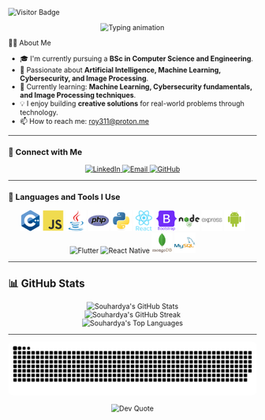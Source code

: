 <p align="left">
  <img src="https://visitor-badge.laobi.icu/badge?page_id=roysouhardyo.roysouhardyo" alt="Visitor Badge" />
</p>

<p align="center">
  <img src="https://readme-typing-svg.demolab.com?font=Poppins&size=32&duration=3500&pause=800&color=4A90E2&center=true&vCenter=true&width=800&lines=Hi+%F0%9F%91%8B+I'm+Souhardya+Roy!;Tech+Explorer+%F0%9F%9A%80+%7C+CSE+Undergrad+%F0%9F%93%9D;Exploring+AI%2C+ML%2C+Security+%26+Vision+%F0%9F%A7%91%E2%80%8D%F0%9F%8E%93;Building+Cool+Stuff+with+Code+%F0%9F%A7%AA;Welcome+to+My+GitHub+Universe+%F0%9F%8C%9F" alt="Typing animation" />
</p>

👨‍💻 About Me

* 🎓 I'm currently pursuing a **BSc in Computer Science and Engineering**.
* 🤖 Passionate about **Artificial Intelligence, Machine Learning, Cybersecurity, and Image Processing**.
* 🌱 Currently learning: **Machine Learning, Cybersecurity fundamentals, and Image Processing techniques**.
* 💡 I enjoy building **creative solutions** for real-world problems through technology.
* 📫 How to reach me: [roy311@proton.me](mailto:roy311@proton.me)

---

### 🔗 Connect with Me

<p align="center">
  <a href="https://linkedin.com/in/roysouhardya" target="_blank">
    <img src="https://img.shields.io/badge/LinkedIn-blue?logo=linkedin&logoColor=white" alt="LinkedIn" />
  </a>
  <a href="mailto:roy311@proton.me" target="_blank">
    <img src="https://img.shields.io/badge/Email-red?logo=gmail&logoColor=white" alt="Email" />
  </a>
  <a href="https://github.com/roysouhardyo" target="_blank">
    <img src="https://img.shields.io/badge/GitHub-black?logo=github&logoColor=white" alt="GitHub" />
  </a>
</p>

---

### 🚀 Languages and Tools I Use

<p align="center">
  <img src="https://raw.githubusercontent.com/devicons/devicon/master/icons/cplusplus/cplusplus-original.svg" alt="C++" width="42" height="42"/>
  <img src="https://raw.githubusercontent.com/devicons/devicon/master/icons/javascript/javascript-original.svg" alt="JavaScript" width="42" height="42"/>
  <img src="https://raw.githubusercontent.com/devicons/devicon/master/icons/java/java-original.svg" alt="Java" width="42" height="42"/>
  <img src="https://raw.githubusercontent.com/devicons/devicon/master/icons/php/php-original.svg" alt="PHP" width="42" height="42"/>
  <img src="https://raw.githubusercontent.com/devicons/devicon/master/icons/python/python-original.svg" alt="Python" width="42" height="42"/>
  <img src="https://raw.githubusercontent.com/devicons/devicon/master/icons/react/react-original-wordmark.svg" alt="React" width="42" height="42"/>
  <img src="https://raw.githubusercontent.com/devicons/devicon/master/icons/bootstrap/bootstrap-plain-wordmark.svg" alt="Bootstrap" width="42" height="42"/>
  <img src="https://raw.githubusercontent.com/devicons/devicon/master/icons/nodejs/nodejs-original-wordmark.svg" alt="NodeJS" width="42" height="42"/>
  <img src="https://raw.githubusercontent.com/devicons/devicon/master/icons/express/express-original-wordmark.svg" alt="Express" width="42" height="42"/>
  <img src="https://raw.githubusercontent.com/devicons/devicon/master/icons/android/android-original-wordmark.svg" alt="Android" width="42" height="42"/>
  <img src="https://www.vectorlogo.zone/logos/flutterio/flutterio-icon.svg" alt="Flutter" width="42" height="42"/>
  <img src="https://reactnative.dev/img/header_logo.svg" alt="React Native" width="42" height="42"/>
  <img src="https://raw.githubusercontent.com/devicons/devicon/master/icons/mongodb/mongodb-original-wordmark.svg" alt="MongoDB" width="42" height="42"/>
  <img src="https://raw.githubusercontent.com/devicons/devicon/master/icons/mysql/mysql-original-wordmark.svg" alt="MySQL" width="42" height="42"/>
</p>

---

## 📊 GitHub Stats

<p align="center">
  <img src="https://github-readme-stats.vercel.app/api?username=roysouhardyo&theme=dark&hide_border=false&include_all_commits=true&count_private=false" alt="Souhardya's GitHub Stats"/><br/>
  <img src="https://nirzak-streak-stats.vercel.app/?user=roysouhardyo&theme=dark&hide_border=false" alt="Souhardya's GitHub Streak"/><br/>
  <img src="https://github-readme-stats.vercel.app/api/top-langs/?username=roysouhardyo&theme=dark&hide_border=false&include_all_commits=true&count_private=false&layout=compact" alt="Souhardya's Top Languages"/>
</p>

---

<p align="center">
  <picture>
    <source media="(prefers-color-scheme: dark)" srcset="https://raw.githubusercontent.com/roysouhardyo/roysouhardyo/output/github-snake-dark.svg" />
    <source media="(prefers-color-scheme: light)" srcset="https://raw.githubusercontent.com/roysouhardyo/roysouhardyo/output/github-snake.svg" />
    <img
      alt="GitHub Snake"
      src="https://raw.githubusercontent.com/roysouhardyo/roysouhardyo/output/github-snake.svg"
      style="max-width: 100%; border-radius: 10px;"
    />
  </picture>
</p>
<p align="center">
  <img src="https://quotes-github-readme.vercel.app/api?type=horizontal&theme=radical" alt="Dev Quote" />
</p>
